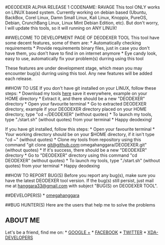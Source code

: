 #DEODEXER ALPHA RELEASE 1 CODENAME: RAVAGE
This tool ONLY works on LINUX based system. Currently working on debian based (Ubuntu, BackBox, Corel Linux, Damn Small Linux, Kali Linux, Knoppix, PureOS, Debian, CrunchBang Linux, Linux Mint Debian Edition, etc). But don't worry, I will update this tools, so it will running on ANY LINUX!

##WELCOME TO DEVELOPMENT PAGE OF DEODEXER TOOL
This tool have some decent features, some of them are:
	* Automatically checking requirements
	* Provide requirements binary files, just in case you don't have them, you don't have to find in on internet anymore
	* Eye candy look, easy to use, automatically fix your problem(s) durring using this tool

These features are under development stage, which mean you may encounter bug(s) durring using this tool. Any new features will be added each release.

##HOW TO USE
If you don't have git installed on your LINUX, follow these steps:
	* Download my tools [here](https://github.com/omegahanggara/DEODEXER/archive/master.zip) save it everywhere, example on your HOME directory
	* Extract it, and there should be a new "DEODEXER" directory
	* Open your favourite terminal
	* Go to extracted DEODEXER directory, example if your DEODEXER directory placed on your HOME directory, type "cd ~/DEODEXER" (without quotes)
	* To launch my tools, type "./start.sh" (without quotes) from your terminal
	* Happy deodexing!

If you have git installed, follow this steps:
	* Open your favourite terminal
	* Your working directory should be on your $HOME directory, if it isn't type "cd ~" (without quotes)
	* Clone my tools from repository using this command "git clone git@github.com:omegahanggara/DEODEXER.git" (without quotes)
	* If it's success, there should be a new "DEODEXER" directory
	* Go to "DEODEXER" directory using this command "cd DEODEXER" (without quotes)
	* To launch my tools, type "./start.sh" (without quotes) from your terminal
	* Happy deodexing

##HOW TO REPORT BUG(S)
Before you report any bug(s), make sure you have the latest DEODEXER tool version. If the bug(s) still persist, just mail me at hanggara33@gmail.com with subject "BUG(S) on DEODEXER TOOL".

##DEVELOPER(S)
	* [omegahanggara](https://github.com/omegahanggara)

##BUG HUNTER(S)
Here are the users that help me to solve the problems

## ABOUT ME
Let's be a friend, find me on:
	* [GOOGLE +](https://www.google.com/+OmegaHanggara-red-dragon)
	* [FACEBOOK](https://www.facebook.com/omega.hanggara)
	* [TWITTER](https://www.twitter.com/omegahanggara)
	* [XDA-DEVELOPERS](http://forum.xda-developers.com/member.php?u=5093090)